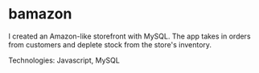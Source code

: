 # bamazon
<p>I created an Amazon-like storefront with MySQL. The app takes in orders from customers and deplete stock from the store's inventory.</p>
<p>Technologies: Javascript, MySQL</p>
